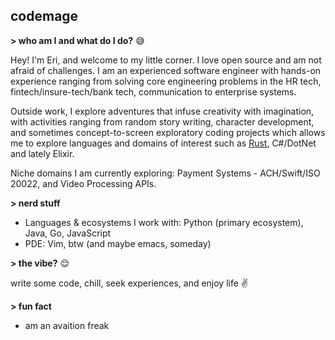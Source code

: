 ## codemage

**> who am I and what do I do?** :sweat_smile:

Hey! I'm Eri, and welcome to my little corner. I love open source and am not afraid of challenges. I am an experienced software engineer with hands-on experience ranging from solving core engineering problems in the HR tech, fintech/insure-tech/bank tech, communication to enterprise systems.

Outside work, I explore adventures that infuse creativity with imagination, with activities ranging from random story writing, character development, and sometimes concept-to-screen exploratory coding projects which allows me to explore languages and domains of interest such as [Rust](https://github.com/search?q=owner%3A50-Course+rust&type=repositories), C#/DotNet and lately Elixir.

Niche domains I am currently exploring: Payment Systems - ACH/Swift/ISO 20022, and Video Processing APIs.

**> nerd stuff**

- Languages & ecosystems I work with: Python (primary ecosystem), Java, Go, JavaScript
- PDE: Vim, btw (and maybe emacs, someday)

**> the vibe?** :relieved:

write some code, chill, seek experiences, and enjoy life :v:

**> fun fact**

- am an avaition freak
